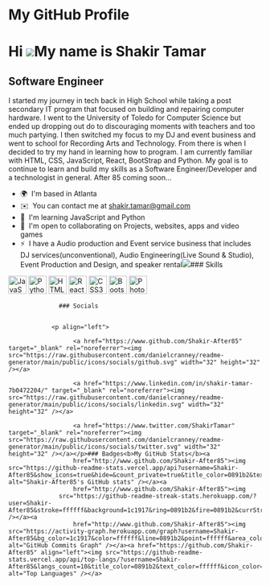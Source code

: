 # My GitHub Profile

Hi ![](https://user-images.githubusercontent.com/18350557/176309783-0785949b-9127-417c-8b55-ab5a4333674e.gif)My name is Shakir Tamar
====================================================================================================================================

Software Engineer
-----------------

I started my journey in tech back in High School while taking a post secondary IT program that focused on building and repairing computer hardware. I went to the University of Toledo for Computer Science but ended up dropping out do to discouraging moments with teachers and too much partying. I then switched my focus to my DJ and event business and went to school for Recording Arts and Technology. From there is when I decided to try my hand in learning how to program. I am currently familiar with HTML, CSS, JavaScript, React, BootStrap and Python. My goal is to continue to learn and build my skills as a Software Engineer/Developer and a technologist in general. After 85 coming soon...

*   🌍  I'm based in Atlanta
*   ✉️  You can contact me at [shakir.tamar@gmail.com](mailto:shakir.tamar@gmail.com)
*   🧠  I'm learning JavaScript and Python
*   🤝  I'm open to collaborating on Projects, websites, apps and video games
*   ⚡  I have a Audio production and Event service business that includes DJ services(unconventional), Audio Engineering(Live Sound & Studio), Event Production and Design, and speaker rental<a href="https://www.twitter.com/ShakirTamar" target="_blank" rel="noreferrer"><img
                  src="https://img.shields.io/twitter/follow/ShakirTamar?logo=twitter&style=for-the-badge&color=0891b2&labelColor=1c1917"
                /></a>### Skills 
<p align="left">
<a href="https://developer.mozilla.org/en-US/docs/Web/JavaScript" target="_blank" rel="noreferrer"><img src="https://raw.githubusercontent.com/danielcranney/readme-generator/main/public/icons/skills/javascript-colored.svg" width="36" height="36" alt="JavaScript" /></a>
<a href="https://www.python.org/" target="_blank" rel="noreferrer"><img src="https://raw.githubusercontent.com/danielcranney/readme-generator/main/public/icons/skills/python-colored.svg" width="36" height="36" alt="Python" /></a>
<a href="https://developer.mozilla.org/en-US/docs/Glossary/HTML5" target="_blank" rel="noreferrer"><img src="https://raw.githubusercontent.com/danielcranney/readme-generator/main/public/icons/skills/html5-colored.svg" width="36" height="36" alt="HTML5" /></a>
<a href="https://reactjs.org/" target="_blank" rel="noreferrer"><img src="https://raw.githubusercontent.com/danielcranney/readme-generator/main/public/icons/skills/react-colored.svg" width="36" height="36" alt="React" /></a>
<a href="https://www.w3.org/TR/CSS/#css" target="_blank" rel="noreferrer"><img src="https://raw.githubusercontent.com/danielcranney/readme-generator/main/public/icons/skills/css3-colored.svg" width="36" height="36" alt="CSS3" /></a>
<a href="https://getbootstrap.com/" target="_blank" rel="noreferrer"><img src="https://raw.githubusercontent.com/danielcranney/readme-generator/main/public/icons/skills/bootstrap-colored.svg" width="36" height="36" alt="Bootstrap" /></a>
<a href="https://www.adobe.com/uk/products/photoshop.html" target="_blank" rel="noreferrer"><img src="https://raw.githubusercontent.com/danielcranney/readme-generator/main/public/icons/skills/photoshop-colored.svg" width="36" height="36" alt="Photoshop" /></a>
</p>
                    
                  ### Socials
                  
                  
                <p align="left">
                          
                      <a href="https://www.github.com/Shakir-After85" target="_blank" rel="noreferrer"><img src="https://raw.githubusercontent.com/danielcranney/readme-generator/main/public/icons/socials/github.svg" width="32" height="32" /></a>
                          
                      <a href="https://www.linkedin.com/in/shakir-tamar-7b0472204/" target="_blank" rel="noreferrer"><img src="https://raw.githubusercontent.com/danielcranney/readme-generator/main/public/icons/socials/linkedin.svg" width="32" height="32" /></a>
                          
                      <a href="https://www.twitter.com/ShakirTamar" target="_blank" rel="noreferrer"><img src="https://raw.githubusercontent.com/danielcranney/readme-generator/main/public/icons/socials/twitter.svg" width="32" height="32" /></a></p>### Badges<b>My GitHub Stats</b><a
                      href="http://www.github.com/Shakir-After85"><img src="https://github-readme-stats.vercel.app/api?username=Shakir-After85&show_icons=true&hide=&count_private=true&title_color=0891b2&text_color=ffffff&icon_color=0891b2&bg_color=1c1917&hide_border=true&show_icons=true" alt="Shakir-After85's GitHub stats" /></a><a
                      href="http://www.github.com/Shakir-After85"><img
                  src="https://github-readme-streak-stats.herokuapp.com/?user=Shakir-After85&stroke=ffffff&background=1c1917&ring=0891b2&fire=0891b2&currStreakNum=ffffff&currStreakLabel=0891b2&sideNums=ffffff&sideLabels=ffffff&dates=ffffff&hide_border=true" /></a><a
                      href="http://www.github.com/Shakir-After85"><img src="https://activity-graph.herokuapp.com/graph?username=Shakir-After85&bg_color=1c1917&color=ffffff&line=0891b2&point=ffffff&area_color=1c1917&area=true&hide_border=true&custom_title=GitHub%20Commits%20Graph" alt="GitHub Commits Graph" /></a><a href="https://github.com/Shakir-After85" align="left"><img src="https://github-readme-stats.vercel.app/api/top-langs/?username=Shakir-After85&langs_count=10&title_color=0891b2&text_color=ffffff&icon_color=0891b2&bg_color=1c1917&hide_border=true&locale=en&custom_title=Top%20%Languages" alt="Top Languages" /></a>
